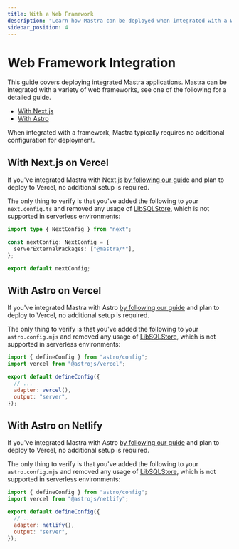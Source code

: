 ```yaml
---
title: With a Web Framework
description: "Learn how Mastra can be deployed when integrated with a Web Framework"
sidebar_position: 4
---
```


# Web Framework Integration

This guide covers deploying integrated Mastra applications. Mastra can be integrated with a variety of web frameworks, see one of the following for a detailed guide.

- [With Next.js](/docs/frameworks/web-frameworks/next-js)
- [With Astro](/docs/frameworks/web-frameworks/astro)

When integrated with a framework, Mastra typically requires no additional configuration for deployment.

## With Next.js on Vercel

If you've integrated Mastra with Next.js [by following our guide](/docs/frameworks/web-frameworks/next-js) and plan to deploy to Vercel, no additional setup is required.

The only thing to verify is that you've added the following to your `next.config.ts` and removed any usage of [LibSQLStore](/docs/reference/storage/libsql), which is not supported in serverless environments:

```typescript {4} filename="next.config.ts" showLineNumbers copy
import type { NextConfig } from "next";

const nextConfig: NextConfig = {
  serverExternalPackages: ["@mastra/*"],
};

export default nextConfig;
```

## With Astro on Vercel

If you've integrated Mastra with Astro [by following our guide](/docs/frameworks/web-frameworks/astro) and plan to deploy to Vercel, no additional setup is required.

The only thing to verify is that you've added the following to your `astro.config.mjs` and removed any usage of [LibSQLStore](/docs/reference/storage/libsql), which is not supported in serverless environments:

```javascript {2,6,7} filename="astro.config.mjs" showLineNumbers copy
import { defineConfig } from "astro/config";
import vercel from "@astrojs/vercel";

export default defineConfig({
  // ...
  adapter: vercel(),
  output: "server",
});
```

## With Astro on Netlify

If you've integrated Mastra with Astro [by following our guide](/docs/frameworks/web-frameworks/astro) and plan to deploy to Vercel, no additional setup is required.

The only thing to verify is that you've added the following to your `astro.config.mjs` and removed any usage of [LibSQLStore](/docs/reference/storage/libsql), which is not supported in serverless environments:

```javascript {2,6,7} filename="astro.config.mjs" showLineNumbers copy
import { defineConfig } from "astro/config";
import vercel from "@astrojs/netlify";

export default defineConfig({
  // ...
  adapter: netlify(),
  output: "server",
});
```
